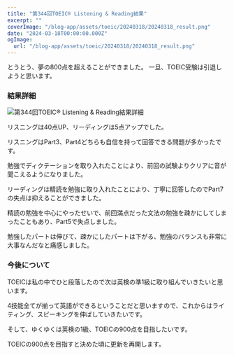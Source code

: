 ```yaml
---
title: "第344回TOEIC® Listening & Reading結果"
excerpt: ""
coverImage: "/blog-app/assets/toeic/20240318/20240318_result.png"
date: "2024-03-18T00:00:00.000Z"
ogImage:
  url: "/blog-app/assets/toeic/20240318/20240318_result.png"
---
```



とうとう、夢の800点を超えることができました。
一旦、TOEIC受験は引退しようと思います。

### 結果詳細
![第344回TOEIC® Listening & Reading結果詳細](/blog-app/assets/toeic/20240318/20240318_deail.png)

リスニングは40点UP、リーディングは5点アップでした。 

リスニングはPart3、Part4どちらも自信を持って回答できる問題が多かったです。 

勉強でディクテーションを取り入れたことにより、前回の試験よりクリアに音が聞こえるようになりました。 

リーディングは精読を勉強に取り入れたことにより、丁寧に回答したのでPart7の失点は抑えることができました。 

精読の勉強を中心にやったせいで、前回満点だった文法の勉強を疎かにしてしまったこともあり、Part5で失点しました。 

勉強したパートは伸びて、疎かにしたパートは下がる、勉強のバランスも非常に大事なんだなと痛感しました。 

### 今後について
TOEICは私の中でひと段落したので次は英検の準1級に取り組んでいきたいと思います。 

4技能全てが揃って英語ができるということだと思いますので、これからはライティング、スピーキングを伸ばしていきたいです。 

そして、ゆくゆくは英検の1級、TOEICの900点を目指したいです。 

TOEICの900点を目指すと決めた頃に更新を再開します。 